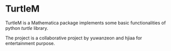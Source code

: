 # TurtleM
TurtleM is a Mathematica package implements some basic functionalities of python *turtle* library.

The project is a collaborative project by yuwanzeon and hjiaa for entertainment purpose.
